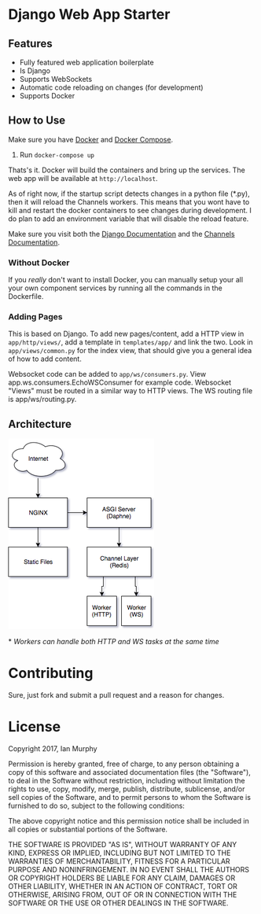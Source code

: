 # Django Web App Starter

## Features
* Fully featured web application boilerplate
* Is Django
* Supports WebSockets
* Automatic code reloading on changes (for development)
* Supports Docker


## How to Use
Make sure you have [Docker](http://docker.com) and [Docker Compose](https://docs.docker.com/compose/install/).

1. Run `docker-compose up`

Thats's it.  Docker will build the containers and bring up the services.  The web app will be available at `http://localhost`.

As of right now, if the startup script detects changes in a python file (*.py), then it will reload the Channels workers.
This means that you wont have to kill and restart the docker containers to see changes during development.
I do plan to add an environment variable that will disable the reload feature.

Make sure you visit both the [Django Documentation](https://docs.djangoproject.com/en/1.11/) and the [Channels Documentation](https://channels.readthedocs.io/en/latest/).

### Without Docker
If you *really* don't want to install Docker, you can manually setup your all your own component services by running all the commands in the Dockerfile.

### Adding Pages
This is based on Django.  To add new pages/content, add a HTTP view in `app/http/views/`, add a template in `templates/app/` and link the two.
Look in `app/views/common.py` for the index view, that should give you a general idea of how to add content.

Websocket code can be added to `app/ws/consumers.py`.  View app.ws.consumers.EchoWSConsumer for example code.
Websocket "Views" must be routed in a similar way to HTTP views.  The WS routing file is app/ws/routing.py.


## Architecture

![Application Architecture](/static/img/django-channels.png?raw=true)

\* *Workers can handle both HTTP and WS tasks at the same time*






# Contributing
Sure, just fork and submit a pull request and a reason for changes.

# License
Copyright 2017, Ian Murphy

Permission is hereby granted, free of charge, to any person obtaining a copy of this software and associated documentation files (the "Software"), to deal in the Software without restriction, including without limitation the rights to use, copy, modify, merge, publish, distribute, sublicense, and/or sell copies of the Software, and to permit persons to whom the Software is furnished to do so, subject to the following conditions:

The above copyright notice and this permission notice shall be included in all copies or substantial portions of the Software.

THE SOFTWARE IS PROVIDED "AS IS", WITHOUT WARRANTY OF ANY KIND, EXPRESS OR IMPLIED, INCLUDING BUT NOT LIMITED TO THE WARRANTIES OF MERCHANTABILITY, FITNESS FOR A PARTICULAR PURPOSE AND NONINFRINGEMENT. IN NO EVENT SHALL THE AUTHORS OR COPYRIGHT HOLDERS BE LIABLE FOR ANY CLAIM, DAMAGES OR OTHER LIABILITY, WHETHER IN AN ACTION OF CONTRACT, TORT OR OTHERWISE, ARISING FROM, OUT OF OR IN CONNECTION WITH THE SOFTWARE OR THE USE OR OTHER DEALINGS IN THE SOFTWARE.

